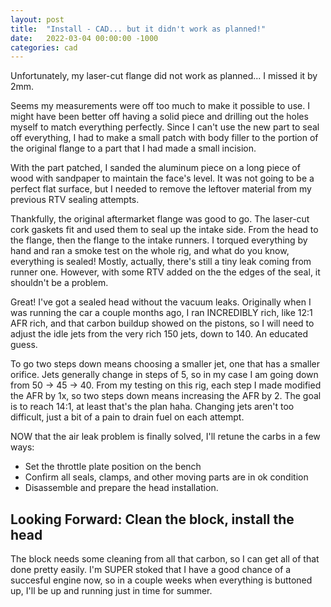 ```yaml
---
layout: post
title:  "Install - CAD... but it didn't work as planned!"
date:   2022-03-04 00:00:00 -1000
categories: cad
---
```


Unfortunately, my laser-cut flange did not work as planned... I missed it by 2mm.

Seems my measurements were off too much to make it possible to use. I might have been better off having a solid piece and drilling out the holes myself to match everything perfectly. Since I can't use the new part to seal off everything, I had to make a small patch with body filler to the portion of the original flange to a part that I had made a small incision.

With the part patched, I sanded the aluminum piece on a long piece of wood with sandpaper to maintain the face's level. It was not going to be a perfect flat surface, but I needed to remove the leftover material from my previous RTV sealing attempts.

Thankfully, the original aftermarket flange was good to go. The laser-cut cork gaskets fit and used them to seal up the intake side. From the head to the flange, then the flange to the intake runners. I torqued everything by hand and ran a smoke test on the whole rig, and what do you know, everything is sealed! Mostly, actually, there's still a tiny leak coming from runner one. However, with some RTV added on the the edges of the seal, it shouldn't be a problem.

Great! I've got a sealed head without the vacuum leaks. Originally when I was running the car a couple months ago, I ran INCREDIBLY rich, like 12:1 AFR rich, and that carbon buildup showed on the pistons, so I will need to adjust the idle jets from the very rich 150 jets, down to 140. An educated guess.

To go two steps down means choosing a smaller jet, one that has a smaller orifice. Jets generally change in steps of 5, so in my case I am going down from 50 -> 45 -> 40. From my testing on this rig, each step I made modified the AFR by 1x, so two steps down means increasing the AFR by 2. The goal is to reach 14:1, at least that's the plan haha. Changing jets aren't too difficult, just a bit of a pain to drain fuel on each attempt.

NOW that the air leak problem is finally solved, I'll retune the carbs in a few ways:
- Set the throttle plate position on the bench
- Confirm all seals, clamps, and other moving parts are  in ok condition
- Disassemble and prepare the head installation.

## Looking Forward: Clean the block, install the head

The block needs some cleaning from all that carbon, so I can get all of that done pretty easily. I'm SUPER stoked that I have a good chance of a succesful engine now, so in a couple weeks when everything is buttoned up, I'll be up and running just in time for summer.